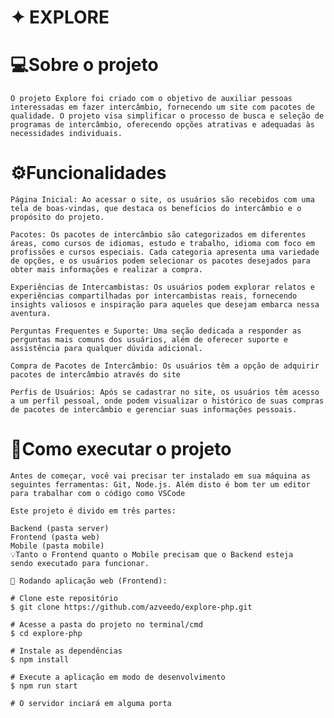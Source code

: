
# ✦ EXPLORE

# 💻Sobre o projeto
    O projeto Explore foi criado com o objetivo de auxiliar pessoas interessadas em fazer intercâmbio, fornecendo um site com pacotes de qualidade. O projeto visa simplificar o processo de busca e seleção de programas de intercâmbio, oferecendo opções atrativas e adequadas às necessidades individuais.

# ⚙️Funcionalidades
    Página Inicial: Ao acessar o site, os usuários são recebidos com uma tela de boas-vindas, que destaca os benefícios do intercâmbio e o propósito do projeto.

    Pacotes: Os pacotes de intercâmbio são categorizados em diferentes áreas, como cursos de idiomas, estudo e trabalho, idioma com foco em profissões e cursos especiais. Cada categoria apresenta uma variedade de opções, e os usuários podem selecionar os pacotes desejados para obter mais informações e realizar a compra.

    Experiências de Intercambistas: Os usuários podem explorar relatos e experiências compartilhadas por intercambistas reais, fornecendo insights valiosos e inspiração para aqueles que desejam embarca nessa aventura.
    
    Perguntas Frequentes e Suporte: Uma seção dedicada a responder as perguntas mais comuns dos usuários, além de oferecer suporte e assistência para qualquer dúvida adicional.
    
    Compra de Pacotes de Intercâmbio: Os usuários têm a opção de adquirir pacotes de intercâmbio através do site

    Perfis de Usuários: Após se cadastrar no site, os usuários têm acesso a um perfil pessoal, onde podem visualizar o histórico de suas compras de pacotes de intercâmbio e gerenciar suas informações pessoais.


# 🚀Como executar o projeto 

    Antes de começar, você vai precisar ter instalado em sua máquina as seguintes ferramentas: Git, Node.js. Além disto é bom ter um editor para trabalhar com o código como VSCode

    Este projeto é divido em três partes:

    Backend (pasta server)
    Frontend (pasta web)
    Mobile (pasta mobile)
    💡Tanto o Frontend quanto o Mobile precisam que o Backend esteja   sendo executado para funcionar.

    🎲 Rodando aplicação web (Frontend):
    
    # Clone este repositório
    $ git clone https://github.com/azveedo/explore-php.git

    # Acesse a pasta do projeto no terminal/cmd
    $ cd explore-php

    # Instale as dependências
    $ npm install

    # Execute a aplicação em modo de desenvolvimento
    $ npm run start

    # O servidor inciará em alguma porta



